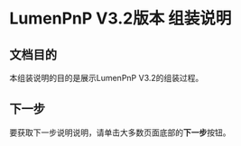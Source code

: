 # LumenPnP V3.2版本 组装说明

## 文档目的
本组装说明的目的是展示LumenPnP V3.2的组装过程。
## 下一步
要获取下一步说明说明，请单击大多数页面底部的**下一步**按钮。
